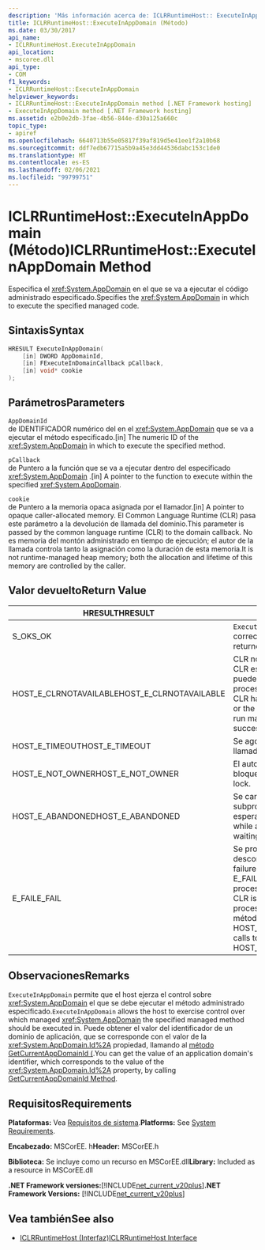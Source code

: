 ```yaml
---
description: 'Más información acerca de: ICLRRuntimeHost:: ExecuteInAppDomain ((método)'
title: ICLRRuntimeHost::ExecuteInAppDomain (Método)
ms.date: 03/30/2017
api_name:
- ICLRRuntimeHost.ExecuteInAppDomain
api_location:
- mscoree.dll
api_type:
- COM
f1_keywords:
- ICLRRuntimeHost::ExecuteInAppDomain
helpviewer_keywords:
- ICLRRuntimeHost::ExecuteInAppDomain method [.NET Framework hosting]
- ExecuteInAppDomain method [.NET Framework hosting]
ms.assetid: e2b0e2db-3fae-4b56-844e-d30a125a660c
topic_type:
- apiref
ms.openlocfilehash: 6640713b55e05817f39af819d5e41ee1f2a10b68
ms.sourcegitcommit: ddf7edb67715a5b9a45e3dd44536dabc153c1de0
ms.translationtype: MT
ms.contentlocale: es-ES
ms.lasthandoff: 02/06/2021
ms.locfileid: "99799751"
---
```

# <a name="iclrruntimehostexecuteinappdomain-method"></a><span data-ttu-id="e6b7e-103">ICLRRuntimeHost::ExecuteInAppDomain (Método)</span><span class="sxs-lookup"><span data-stu-id="e6b7e-103">ICLRRuntimeHost::ExecuteInAppDomain Method</span></span>

<span data-ttu-id="e6b7e-104">Especifica el <xref:System.AppDomain> en el que se va a ejecutar el código administrado especificado.</span><span class="sxs-lookup"><span data-stu-id="e6b7e-104">Specifies the <xref:System.AppDomain> in which to execute the specified managed code.</span></span>  
  
## <a name="syntax"></a><span data-ttu-id="e6b7e-105">Sintaxis</span><span class="sxs-lookup"><span data-stu-id="e6b7e-105">Syntax</span></span>  
  
```cpp  
HRESULT ExecuteInAppDomain(  
    [in] DWORD AppDomainId,
    [in] FExecuteInDomainCallback pCallback,
    [in] void* cookie  
);  
```  
  
## <a name="parameters"></a><span data-ttu-id="e6b7e-106">Parámetros</span><span class="sxs-lookup"><span data-stu-id="e6b7e-106">Parameters</span></span>  

 `AppDomainId`  
 <span data-ttu-id="e6b7e-107">de IDENTIFICADOR numérico del en el <xref:System.AppDomain> que se va a ejecutar el método especificado.</span><span class="sxs-lookup"><span data-stu-id="e6b7e-107">[in] The numeric ID of the <xref:System.AppDomain> in which to execute the specified method.</span></span>  
  
 `pCallback`  
 <span data-ttu-id="e6b7e-108">de Puntero a la función que se va a ejecutar dentro del especificado <xref:System.AppDomain> .</span><span class="sxs-lookup"><span data-stu-id="e6b7e-108">[in] A pointer to the function to execute within the specified <xref:System.AppDomain>.</span></span>  
  
 `cookie`  
 <span data-ttu-id="e6b7e-109">de Puntero a la memoria opaca asignada por el llamador.</span><span class="sxs-lookup"><span data-stu-id="e6b7e-109">[in] A pointer to opaque caller-allocated memory.</span></span> <span data-ttu-id="e6b7e-110">El Common Language Runtime (CLR) pasa este parámetro a la devolución de llamada del dominio.</span><span class="sxs-lookup"><span data-stu-id="e6b7e-110">This parameter is passed by the common language runtime (CLR) to the domain callback.</span></span> <span data-ttu-id="e6b7e-111">No es memoria del montón administrado en tiempo de ejecución; el autor de la llamada controla tanto la asignación como la duración de esta memoria.</span><span class="sxs-lookup"><span data-stu-id="e6b7e-111">It is not runtime-managed heap memory; both the allocation and lifetime of this memory are controlled by the caller.</span></span>  
  
## <a name="return-value"></a><span data-ttu-id="e6b7e-112">Valor devuelto</span><span class="sxs-lookup"><span data-stu-id="e6b7e-112">Return Value</span></span>  
  
|<span data-ttu-id="e6b7e-113">HRESULT</span><span class="sxs-lookup"><span data-stu-id="e6b7e-113">HRESULT</span></span>|<span data-ttu-id="e6b7e-114">Descripción</span><span class="sxs-lookup"><span data-stu-id="e6b7e-114">Description</span></span>|  
|-------------|-----------------|  
|<span data-ttu-id="e6b7e-115">S_OK</span><span class="sxs-lookup"><span data-stu-id="e6b7e-115">S_OK</span></span>|<span data-ttu-id="e6b7e-116">`ExecuteInAppDomain` se devolvió correctamente.</span><span class="sxs-lookup"><span data-stu-id="e6b7e-116">`ExecuteInAppDomain` returned successfully.</span></span>|  
|<span data-ttu-id="e6b7e-117">HOST_E_CLRNOTAVAILABLE</span><span class="sxs-lookup"><span data-stu-id="e6b7e-117">HOST_E_CLRNOTAVAILABLE</span></span>|<span data-ttu-id="e6b7e-118">CLR no se ha cargado en un proceso o CLR está en un estado en el que no puede ejecutar código administrado ni procesar la llamada correctamente.</span><span class="sxs-lookup"><span data-stu-id="e6b7e-118">The CLR has not been loaded into a process, or the CLR is in a state in which it cannot run managed code or process the call successfully.</span></span>|  
|<span data-ttu-id="e6b7e-119">HOST_E_TIMEOUT</span><span class="sxs-lookup"><span data-stu-id="e6b7e-119">HOST_E_TIMEOUT</span></span>|<span data-ttu-id="e6b7e-120">Se agotó el tiempo de espera de la llamada.</span><span class="sxs-lookup"><span data-stu-id="e6b7e-120">The call timed out.</span></span>|  
|<span data-ttu-id="e6b7e-121">HOST_E_NOT_OWNER</span><span class="sxs-lookup"><span data-stu-id="e6b7e-121">HOST_E_NOT_OWNER</span></span>|<span data-ttu-id="e6b7e-122">El autor de la llamada no posee el bloqueo.</span><span class="sxs-lookup"><span data-stu-id="e6b7e-122">The caller does not own the lock.</span></span>|  
|<span data-ttu-id="e6b7e-123">HOST_E_ABANDONED</span><span class="sxs-lookup"><span data-stu-id="e6b7e-123">HOST_E_ABANDONED</span></span>|<span data-ttu-id="e6b7e-124">Se canceló un evento mientras un subproceso o fibra bloqueados estaba esperando en él.</span><span class="sxs-lookup"><span data-stu-id="e6b7e-124">An event was canceled while a blocked thread or fiber was waiting on it.</span></span>|  
|<span data-ttu-id="e6b7e-125">E_FAIL</span><span class="sxs-lookup"><span data-stu-id="e6b7e-125">E_FAIL</span></span>|<span data-ttu-id="e6b7e-126">Se produjo un error grave desconocido.</span><span class="sxs-lookup"><span data-stu-id="e6b7e-126">An unknown catastrophic failure occurred.</span></span> <span data-ttu-id="e6b7e-127">Si un método devuelve E_FAIL, CLR ya no se puede usar en el proceso.</span><span class="sxs-lookup"><span data-stu-id="e6b7e-127">If a method returns E_FAIL, the CLR is no longer usable within the process.</span></span> <span data-ttu-id="e6b7e-128">Las llamadas subsiguientes a métodos de hospedaje devuelven HOST_E_CLRNOTAVAILABLE.</span><span class="sxs-lookup"><span data-stu-id="e6b7e-128">Subsequent calls to hosting methods return HOST_E_CLRNOTAVAILABLE.</span></span>|  
  
## <a name="remarks"></a><span data-ttu-id="e6b7e-129">Observaciones</span><span class="sxs-lookup"><span data-stu-id="e6b7e-129">Remarks</span></span>  

 <span data-ttu-id="e6b7e-130">`ExecuteInAppDomain` permite que el host ejerza el control sobre <xref:System.AppDomain> el que se debe ejecutar el método administrado especificado.</span><span class="sxs-lookup"><span data-stu-id="e6b7e-130">`ExecuteInAppDomain` allows the host to exercise control over which managed <xref:System.AppDomain> the specified managed method should be executed in.</span></span> <span data-ttu-id="e6b7e-131">Puede obtener el valor del identificador de un dominio de aplicación, que se corresponde con el valor de la <xref:System.AppDomain.Id%2A> propiedad, llamando al [método GetCurrentAppDomainId (](iclrruntimehost-getcurrentappdomainid-method.md).</span><span class="sxs-lookup"><span data-stu-id="e6b7e-131">You can get the value of an application domain's identifier, which corresponds to the value of the <xref:System.AppDomain.Id%2A> property, by calling [GetCurrentAppDomainId Method](iclrruntimehost-getcurrentappdomainid-method.md).</span></span>  
  
## <a name="requirements"></a><span data-ttu-id="e6b7e-132">Requisitos</span><span class="sxs-lookup"><span data-stu-id="e6b7e-132">Requirements</span></span>  

 <span data-ttu-id="e6b7e-133">**Plataformas:** Vea [Requisitos de sistema](../../get-started/system-requirements.md).</span><span class="sxs-lookup"><span data-stu-id="e6b7e-133">**Platforms:** See [System Requirements](../../get-started/system-requirements.md).</span></span>  
  
 <span data-ttu-id="e6b7e-134">**Encabezado:** MSCorEE. h</span><span class="sxs-lookup"><span data-stu-id="e6b7e-134">**Header:** MSCorEE.h</span></span>  
  
 <span data-ttu-id="e6b7e-135">**Biblioteca:** Se incluye como un recurso en MSCorEE.dll</span><span class="sxs-lookup"><span data-stu-id="e6b7e-135">**Library:** Included as a resource in MSCorEE.dll</span></span>  
  
 <span data-ttu-id="e6b7e-136">**.NET Framework versiones:**[!INCLUDE[net_current_v20plus](../../../../includes/net-current-v20plus-md.md)]</span><span class="sxs-lookup"><span data-stu-id="e6b7e-136">**.NET Framework Versions:** [!INCLUDE[net_current_v20plus](../../../../includes/net-current-v20plus-md.md)]</span></span>  
  
## <a name="see-also"></a><span data-ttu-id="e6b7e-137">Vea también</span><span class="sxs-lookup"><span data-stu-id="e6b7e-137">See also</span></span>

- [<span data-ttu-id="e6b7e-138">ICLRRuntimeHost (Interfaz)</span><span class="sxs-lookup"><span data-stu-id="e6b7e-138">ICLRRuntimeHost Interface</span></span>](iclrruntimehost-interface.md)
